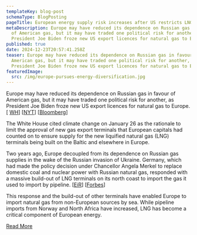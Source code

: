 ```yaml
---
templateKey: blog-post
schemaType: BlogPosting
pageTitle: European energy supply risk increases after US restricts LNG exports
metaDescription: Europe may have reduced its dependence on Russian gas in favour
  of American gas, but it may have traded one political risk for another, as
  President Joe Biden froze new US export licences for natural gas to Europe.
published: true
date: 2024-12-23T20:57:41.258Z
teaser: Europe may have reduced its dependence on Russian gas in favour of
  American gas, but it may have traded one political risk for another, as
  President Joe Biden froze new US export licences for natural gas to Europe.
featuredImage:
  src: /img/europe-pursues-energy-diversification.jpg
---
```

Europe may have reduced its dependence on Russian gas in favour of American gas, but it may have traded one political risk for another, as President Joe Biden froze new US export licences for natural gas to Europe. [ [WH](https://email.cpg-online.de/t/d-l-eltlitl-l-hlk/)] [[NYT](https://email.cpg-online.de/t/d-l-eltlitl-l-hlu/)] [[Bloomberg](https://email.cpg-online.de/t/d-l-eltlitl-l-hrl/)]

The White House cited climate change on January 26 as the rationale to limit the approval of new gas export terminals that European capitals had counted on to ensure supply for the new liquified natural gas (LNG) terminals being built on the Baltic and elsewhere in Europe.

Two years ago, Europe decoupled from its dependence on Russian gas supplies in the wake of the Russian invasion of Ukraine. Germany, which had made the policy decision under Chancellor Angela Merkel to replace domestic coal and nuclear power with Russian natural gas, responded with a massive build-out of LNG terminals on its north coast to import the gas it used to import by pipeline. [[EiR](https://email.cpg-online.de/t/d-l-eltlitl-l-hrr/)] [[Forbes](https://email.cpg-online.de/t/d-l-eltlitl-l-hry/)]

This response and the build-out of other terminals have enabled Europe to import natural gas from non-European sources by sea. While pipeline imports from Norway and North Africa have increased, LNG has become a critical component of European energy.

[R﻿ead More](https://email.cpg-online.de/t/d-C84292A416BCD75A2540EF23F30FEDED)